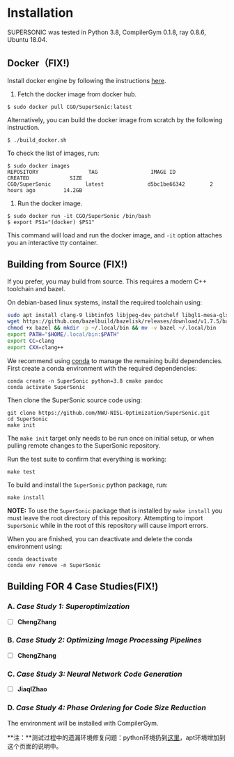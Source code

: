 # Installation

SUPERSONIC was tested in Python 3.8, CompilerGym 0.1.8, ray 0.8.6, Ubuntu 18.04.

## Docker（FIX!)

Install docker engine by following the instructions [here](https://docs.docker.com/install/linux/docker-ce/ubuntu/).

1. Fetch the docker image from docker hub.

```
$ sudo docker pull CGO/SuperSonic:latest
```

Alternatively, you can build the docker image from scratch by the following instruction.

```
$ ./build_docker.sh
```

To check the list of images, run:

```
$ sudo docker images
REPOSITORY                TAG                 IMAGE ID            CREATED             SIZE
CGO/SuperSonic		     latest              d5bc1be66342        2 hours ago         14.2GB
```

1. Run the docker image.

```
$ sudo docker run -it CGO/SuperSonic /bin/bash
$ export PS1="(docker) $PS1"
```

This command will load and run the docker image, and `-it` option attaches you an interactive tty container.

## Building from Source (FIX!)

If you prefer, you may build from source. This requires a modern C++ toolchain
and bazel.

On debian-based linux systems, install the required toolchain using:

```sh
sudo apt install clang-9 libtinfo5 libjpeg-dev patchelf libgl1-mesa-glx
wget https://github.com/bazelbuild/bazelisk/releases/download/v1.7.5/bazelisk-linux-amd64 -O bazel
chmod +x bazel && mkdir -p ~/.local/bin && mv -v bazel ~/.local/bin
export PATH="$HOME/.local/bin:$PATH"
export CC=clang
export CXX=clang++
```

We recommend using [conda](https://docs.conda.io/projects/conda/en/latest/user-guide/install/) to manage the remaining build dependencies. First create a conda environment with the required dependencies:

    conda create -n SuperSonic python=3.8 cmake pandoc
    conda activate SuperSonic

Then clone the SuperSonic source code using:

    git clone https://github.com/NWU-NISL-Optimization/SuperSonic.git
    cd SuperSonic
    make init

The `make init` target only needs to be run once on initial setup, or when
pulling remote changes to the SuperSonic repository.

Run the test suite to confirm that everything is working:

    make test

To build and install the `SuperSonic` python package, run:

    make install

**NOTE:** To use the `SuperSonic` package that is installed by `make install`
you must leave the root directory of this repository. Attempting to import
`SuperSonic` while in the root of this repository will cause import errors.

When you are finished, you can deactivate and delete the conda
environment using:

    conda deactivate
    conda env remove -n SuperSonic

## Building FOR 4 Case Studies(FIX!)

### A. *Case Study 1: Superoptimization*

- [ ] **ChengZhang**

### B. *Case Study 2: Optimizing Image Processing Pipelines*

- [ ] **ChengZhang**

### C. *Case Study 3: Neural Network Code Generation*

- [ ] **JiaqIZhao**

### D. *Case Study 4: Phase Ordering for Code Size Reduction*

The environment will be installed with CompilerGym.



**注：**测试过程中的遗漏环境修复问题：python环境扔到[这里](https://github.com/NWU-NISL-Optimization/SuperSonic/blob/521b6f0697779133807a808c07c602fe91bf1102/compiler_gym/requirements.txt)，apt环境增加到这个页面的说明中。

